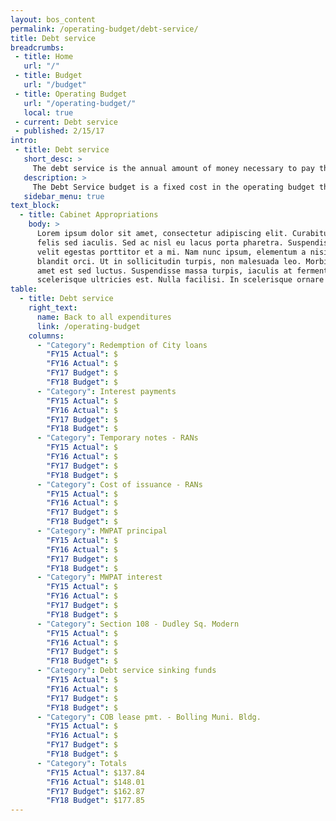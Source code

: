 ```yaml
---
layout: bos_content
permalink: /operating-budget/debt-service/
title: Debt service
breadcrumbs:
 - title: Home
   url: "/"
 - title: Budget
   url: "/budget"
 - title: Operating Budget
   url: "/operating-budget/"
   local: true
 - current: Debt service
 - published: 2/15/17
intro:
 - title: Debt service
   short_desc: >
     The debt service is the annual amount of money necessary to pay the interest and principal on the City's outstanding debt.
   description: >
     The Debt Service budget is a fixed cost in the operating budget that supports the borrowing to finance the City’s capital plan. The City benefits from its strong financial policies and practices and have been recently affirmed with a triple A bond ratings issued by Moody’s and Standard and Poor’s. Strong bond ratings are an assessment of the City’s long-term financial stability but also help by lowering the cost of borrowing. In FY17 the Debt Service is budgeted at $177.8 million.
   sidebar_menu: true
text_block:
  - title: Cabinet Appropriations
    body: >
      Lorem ipsum dolor sit amet, consectetur adipiscing elit. Curabitur suscipit id
      felis sed iaculis. Sed ac nisl eu lacus porta pharetra. Suspendisse a tortor vel
      velit egestas porttitor et a mi. Nam nunc ipsum, elementum a nisi nec, scelerisque
      blandit orci. Ut in sollicitudin turpis, non malesuada leo. Morbi vehicula sit
      amet est sed luctus. Suspendisse massa turpis, iaculis at fermentum placerat,
      scelerisque ultricies est. Nulla facilisi. In scelerisque ornare tincidunt.
table:
  - title: Debt service
    right_text:
      name: Back to all expenditures
      link: /operating-budget
    columns:
      - "Category": Redemption of City loans
        "FY15 Actual": $
        "FY16 Actual": $
        "FY17 Budget": $
        "FY18 Budget": $
      - "Category": Interest payments
        "FY15 Actual": $
        "FY16 Actual": $
        "FY17 Budget": $
        "FY18 Budget": $
      - "Category": Temporary notes - RANs
        "FY15 Actual": $
        "FY16 Actual": $
        "FY17 Budget": $
        "FY18 Budget": $
      - "Category": Cost of issuance - RANs
        "FY15 Actual": $
        "FY16 Actual": $
        "FY17 Budget": $
        "FY18 Budget": $
      - "Category": MWPAT principal
        "FY15 Actual": $
        "FY16 Actual": $
        "FY17 Budget": $
        "FY18 Budget": $
      - "Category": MWPAT interest
        "FY15 Actual": $
        "FY16 Actual": $
        "FY17 Budget": $
        "FY18 Budget": $
      - "Category": Section 108 - Dudley Sq. Modern
        "FY15 Actual": $
        "FY16 Actual": $
        "FY17 Budget": $
        "FY18 Budget": $
      - "Category": Debt service sinking funds
        "FY15 Actual": $
        "FY16 Actual": $
        "FY17 Budget": $
        "FY18 Budget": $
      - "Category": COB lease pmt. - Bolling Muni. Bldg.
        "FY15 Actual": $
        "FY16 Actual": $
        "FY17 Budget": $
        "FY18 Budget": $
      - "Category": Totals
        "FY15 Actual": $137.84
        "FY16 Actual": $148.01
        "FY17 Budget": $162.87
        "FY18 Budget": $177.85
---
```

